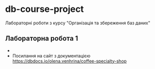 # db-course-project
Лабораторні роботи з курсу "Організація та збереження баз даних"

## Лабораторна робота 1

- 
- Посилання на сайт з документацією https://dbdocs.io/olena.venhrina/coffee-specialty-shop
